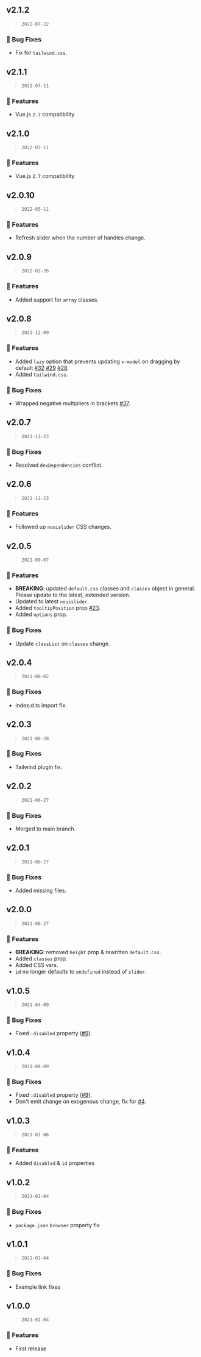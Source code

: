 ## v2.1.2

> `2022-07-22`

### 🐞 Bug Fixes
  - Fix for `tailwind.css`.

## v2.1.1

> `2022-07-11`

### 🎉 Features
  - Vue.js `2.7` compatibility

## v2.1.0

> `2022-07-11`

### 🎉 Features
  - Vue.js `2.7` compatibility

## v2.0.10

> `2022-05-11`

### 🎉 Features
  - Refresh slider when the number of handles change.

## v2.0.9

> `2022-02-26`

### 🎉 Features
  - Added support for `array` classes.

## v2.0.8

> `2021-12-09`

### 🎉 Features
  - Added `lazy` option that prevents updating `v-model` on dragging by default [#32](https://github.com/vueform/slider/issues/32) [#29](https://github.com/vueform/slider/issues/29) [#28](https://github.com/vueform/slider/issues/28).
  - Added `tailwind.css`.

### 🐞 Bug Fixes
  - Wrapped negative multipliers in brackets [#37](https://github.com/vueform/slider/issues/37).

## v2.0.7

> `2021-11-23`

### 🐞 Bug Fixes
  - Resolved `devDependencies` conflict.

## v2.0.6

> `2021-11-23`

### 🎉 Features
  - Followed up `nouislider` CSS changes.

## v2.0.5

> `2021-09-07`

### 🎉 Features
  - **BREAKING**: updated `default.css` classes and `classes` object in general. Please update to the latest, extended version.
  - Updated to latest `nouislider`.
  - Added `tooltipPosition` prop [#23](https://github.com/vueform/slider/issues/23).
  - Added `options` prop.

### 🐞 Bug Fixes
  - Update `classList` on `classes` change.

## v2.0.4

> `2021-08-02`

### 🐞 Bug Fixes
  - index.d.ts import fix.

## v2.0.3

> `2021-06-28`

### 🐞 Bug Fixes
  - Tailwind plugin fix.
  
## v2.0.2

> `2021-06-27`

### 🐞 Bug Fixes
  - Merged to main branch.
  
## v2.0.1

> `2021-06-27`

### 🐞 Bug Fixes
  - Added missing files.

## v2.0.0

> `2021-06-27`

### 🎉 Features
  - **BREAKING**: removed `height` prop & rewritten `default.css`.
  - Added `classes` prop.
  - Added CSS vars.
  - `id` no longer defaults to `undefined` instead of `slider`.
  
## v1.0.5

> `2021-04-09`

### 🐞 Bug Fixes
  - Fixed `:disabled` property ([#9](https://github.com/vueform/slider/issues/9)).

## v1.0.4

> `2021-04-09`

### 🐞 Bug Fixes
  - Fixed `:disabled` property ([#9](https://github.com/vueform/slider/issues/9)).
  - Don't emit change on exogenous change, fix for [#4](https://github.com/vueform/slider/issues/4).

## v1.0.3

> `2021-01-06`

### 🎉 Features
  - Added `disabled` & `id` properties

## v1.0.2

> `2021-01-04`

### 🐞 Bug Fixes
  - `package.json` `browser` property fix

## v1.0.1

> `2021-01-04`

### 🐞 Bug Fixes
  - Example link fixes
  
## v1.0.0

> `2021-01-04`

### 🎉 Features
  - First release